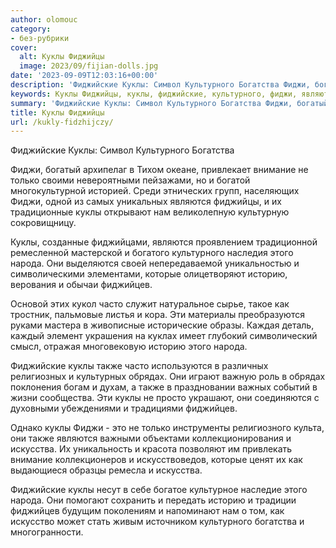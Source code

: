 ```yaml
---
author: olomouc
category:
- без-рубрики
cover:
  alt: Куклы Фиджийцы
  image: 2023/09/fijian-dolls.jpg
date: '2023-09-09T12:03:16+00:00'
description: 'Фиджийские Куклы: Символ Культурного Богатства Фиджи, богатый архипелаг в Тихом океане, привлекает внимание не только своими невероятными пейзажами, но и...'
keywords: Куклы Фиджийцы, куклы, фиджийские, культурного, фиджи, являются, народа, историю, фиджийцев, также, богатства, внимание, только, нам, которые, часто
summary: 'Фиджийские Куклы: Символ Культурного Богатства Фиджи, богатый архипелаг в Тихом океане, привлекает внимание не только своими невероятными пейзажами, но и...'
title: Куклы Фиджийцы
url: /kukly-fidzhijczy/
---
```


Фиджийские Куклы: Символ Культурного Богатства

Фиджи, богатый архипелаг в Тихом океане, привлекает внимание не только своими невероятными пейзажами, но и богатой многокультурной историей. Среди этнических групп, населяющих Фиджи, одной из самых уникальных являются фиджийцы, и их традиционные куклы открывают нам великолепную культурную сокровищницу.

Куклы, созданные фиджийцами, являются проявлением традиционной ремесленной мастерской и богатого культурного наследия этого народа. Они выделяются своей непередаваемой уникальностью и символическими элементами, которые олицетворяют историю, верования и обычаи фиджийцев.

Основой этих кукол часто служит натуральное сырье, такое как тростник, пальмовые листья и кора. Эти материалы преобразуются руками мастера в живописные исторические образы. Каждая деталь, каждый элемент украшения на куклах имеет глубокий символический смысл, отражая многовековую историю этого народа.

Фиджийские куклы также часто используются в различных религиозных и культурных обрядах. Они играют важную роль в обрядах поклонения богам и духам, а также в праздновании важных событий в жизни сообщества. Эти куклы не просто украшают, они соединяются с духовными убеждениями и традициями фиджийцев.

Однако куклы Фиджи \- это не только инструменты религиозного культа, они также являются важными объектами коллекционирования и искусства. Их уникальность и красота позволяют им привлекать внимание коллекционеров и искусствоведов, которые ценят их как выдающиеся образцы ремесла и искусства.

Фиджийские куклы несут в себе богатое культурное наследие этого народа. Они помогают сохранить и передать историю и традиции фиджийцев будущим поколениям и напоминают нам о том, как искусство может стать живым источником культурного богатства и многогранности.